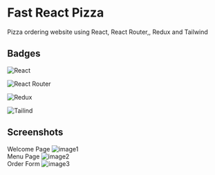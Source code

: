 
# Fast React Pizza 
Pizza ordering website using React, React Router,, Redux and Tailwind

## Badges

![React](https://img.shields.io/badge/React-20232A?style=for-the-badge&logo=react&logoColor=61DAFB)

![React Router](https://img.shields.io/badge/React_Router-CA4245?style=for-the-badge&logo=react-router&logoColor=white)

![Redux](https://img.shields.io/badge/Redux-593D88?style=for-the-badge&logo=redux&logoColor=white)

![Tailind](https://img.shields.io/badge/Tailwind_CSS-38B2AC?style=for-the-badge&logo=tailwind-css&logoColor=white)



## Screenshots
Welcome Page
![image1](https://github.com/EliGandin/JavaScript-Projects/blob/main/React/Fast%20React%20Pizza/image1.png)
\
Menu Page
![image2](https://github.com/EliGandin/JavaScript-Projects/blob/main/React/Fast%20React%20Pizza/image2.png)
\
Order Form
![image3](https://github.com/EliGandin/JavaScript-Projects/blob/main/React/Fast%20React%20Pizza/image3.png)
